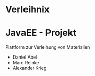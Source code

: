 # Verleihnix
# JavaEE - Projekt
Plattform zur Verleihung von Materialien

- Daniel Abel
- Marc Reinke
- Alexander Krieg
